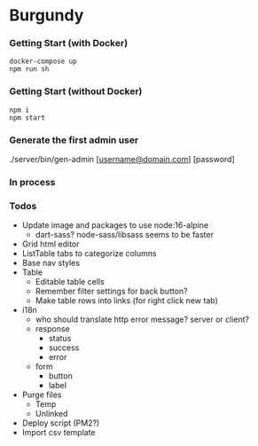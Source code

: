 # Burgundy

### Getting Start (with Docker)
```shell
docker-compose up
npm run sh
```

### Getting Start (without Docker)
```shell
npm i
npm start
```

### Generate the first admin user
./server/bin/gen-admin [username@domain.com] [password]

### In process


### Todos
- Update image and packages to use node:16-alpine
  - dart-sass? node-sass/libsass seems to be faster
- Grid html editor
- ListTable tabs to categorize columns
- Base nav styles
- Table
  - Editable table cells
  - Remember filter settings for back button?
  - Make table rows into links (for right click new tab)
- i18n
  - who should translate http error message? server or client?
  - response
    - status
    - success
    - error
  - form
    - button
    - label
- Purge files
  - Temp
  - Unlinked
- Deploy script (PM2?)
- Import csv template